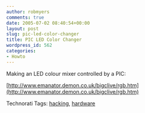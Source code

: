 ```yaml
---
author: robmyers
comments: true
date: 2005-07-02 08:40:54+00:00
layout: post
slug: pic-led-color-changer
title: PIC LED Color Changer
wordpress_id: 562
categories:
- Howto
---
```


  
Making an LED colour mixer controlled by a PIC:  


  
[http://www.emanator.demon.co.uk/bigclive/rgb.htm](http://www.emanator.demon.co.uk/bigclive/rgb.htm)  


  


Technorati Tags: [hacking](http://technorati.com/tag/hacking), [hardware](http://technorati.com/tag/hardware)

  


